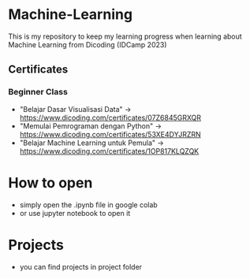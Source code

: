 # Machine-Learning
This is my repository to keep my learning progress when learning about Machine Learning from Dicoding (IDCamp 2023)
## Certificates
### Beginner Class
- "Belajar Dasar Visualisasi Data" &rarr; https://www.dicoding.com/certificates/07Z6845GRXQR
- "Memulai Pemrograman dengan Python" &rarr; https://www.dicoding.com/certificates/53XE4DYJRZRN
- "Belajar Machine Learning untuk Pemula" &rarr; https://www.dicoding.com/certificates/1OP817KLQZQK

# How to open
- simply open the .ipynb file in google colab
- or use jupyter notebook to open it

# Projects
- you can find projects in project folder
